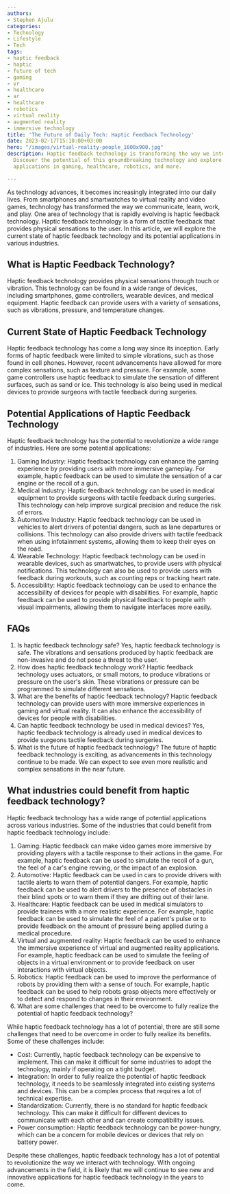 ```yaml
---
authors:
- Stephen Ajulu
categories:
- Technology
- Lifestyle
- Tech
tags:
- haptic feedback
- haptic
- future of tech
- gaming
- vr
- healthcare
- ar
- healthcare
- robotics
- virtual reality
- augmented reality
- immersive technology
title: 'The Future of Daily Tech: Haptic Feedback Technology'
date: 2023-02-17T15:18:00+03:00
hero: "/images/virtual-reality-people_1600x900.jpg"
description: Haptic feedback technology is transforming the way we interact with technology.
  Discover the potential of this groundbreaking technology and explore its exciting
  applications in gaming, healthcare, robotics, and more.

---
```

As technology advances, it becomes increasingly integrated into our daily lives. From smartphones and smartwatches to virtual reality and video games, technology has transformed the way we communicate, learn, work, and play. One area of technology that is rapidly evolving is haptic feedback technology. Haptic feedback technology is a form of tactile feedback that provides physical sensations to the user. In this article, we will explore the current state of haptic feedback technology and its potential applications in various industries.

## What is Haptic Feedback Technology?

Haptic feedback technology provides physical sensations through touch or vibration. This technology can be found in a wide range of devices, including smartphones, game controllers, wearable devices, and medical equipment. Haptic feedback can provide users with a variety of sensations, such as vibrations, pressure, and temperature changes.

## Current State of Haptic Feedback Technology

Haptic feedback technology has come a long way since its inception. Early forms of haptic feedback were limited to simple vibrations, such as those found in cell phones. However, recent advancements have allowed for more complex sensations, such as texture and pressure. For example, some game controllers use haptic feedback to simulate the sensation of different surfaces, such as sand or ice. This technology is also being used in medical devices to provide surgeons with tactile feedback during surgeries.

## Potential Applications of Haptic Feedback Technology

Haptic feedback technology has the potential to revolutionize a wide range of industries. Here are some potential applications:

1. Gaming Industry: Haptic feedback technology can enhance the gaming experience by providing users with more immersive gameplay. For example, haptic feedback can be used to simulate the sensation of a car engine or the recoil of a gun.
2. Medical Industry: Haptic feedback technology can be used in medical equipment to provide surgeons with tactile feedback during surgeries. This technology can help improve surgical precision and reduce the risk of errors.
3. Automotive Industry: Haptic feedback technology can be used in vehicles to alert drivers of potential dangers, such as lane departures or collisions. This technology can also provide drivers with tactile feedback when using infotainment systems, allowing them to keep their eyes on the road.
4. Wearable Technology: Haptic feedback technology can be used in wearable devices, such as smartwatches, to provide users with physical notifications. This technology can also be used to provide users with feedback during workouts, such as counting reps or tracking heart rate.
5. Accessibility: Haptic feedback technology can be used to enhance the accessibility of devices for people with disabilities. For example, haptic feedback can be used to provide physical feedback to people with visual impairments, allowing them to navigate interfaces more easily.

## FAQs

1. Is haptic feedback technology safe? Yes, haptic feedback technology is safe. The vibrations and sensations produced by haptic feedback are non-invasive and do not pose a threat to the user.
2. How does haptic feedback technology work? Haptic feedback technology uses actuators, or small motors, to produce vibrations or pressure on the user's skin. These vibrations or pressure can be programmed to simulate different sensations.
3. What are the benefits of haptic feedback technology? Haptic feedback technology can provide users with more immersive experiences in gaming and virtual reality. It can also enhance the accessibility of devices for people with disabilities.
4. Can haptic feedback technology be used in medical devices? Yes, haptic feedback technology is already used in medical devices to provide surgeons tactile feedback during surgeries.
5. What is the future of haptic feedback technology? The future of haptic feedback technology is exciting, as advancements in this technology continue to be made. We can expect to see even more realistic and complex sensations in the near future.

## What industries could benefit from haptic feedback technology?

Haptic feedback technology has a wide range of potential applications across various industries. Some of the industries that could benefit from haptic feedback technology include:

1. Gaming: Haptic feedback can make video games more immersive by providing players with a tactile response to their actions in the game. For example, haptic feedback can be used to simulate the recoil of a gun, the feel of a car's engine revving, or the impact of an explosion.
2. Automotive: Haptic feedback can be used in cars to provide drivers with tactile alerts to warn them of potential dangers. For example, haptic feedback can be used to alert drivers to the presence of obstacles in their blind spots or to warn them if they are drifting out of their lane.
3. Healthcare: Haptic feedback can be used in medical simulators to provide trainees with a more realistic experience. For example, haptic feedback can be used to simulate the feel of a patient's pulse or to provide feedback on the amount of pressure being applied during a medical procedure.
4. Virtual and augmented reality: Haptic feedback can be used to enhance the immersive experience of virtual and augmented reality applications. For example, haptic feedback can be used to simulate the feeling of objects in a virtual environment or to provide feedback on user interactions with virtual objects.
5. Robotics: Haptic feedback can be used to improve the performance of robots by providing them with a sense of touch. For example, haptic feedback can be used to help robots grasp objects more effectively or to detect and respond to changes in their environment.
6. What are some challenges that need to be overcome to fully realize the potential of haptic feedback technology?

While haptic feedback technology has a lot of potential, there are still some challenges that need to be overcome in order to fully realize its benefits. Some of these challenges include:

* Cost: Currently, haptic feedback technology can be expensive to implement. This can make it difficult for some industries to adopt the technology, mainly if operating on a tight budget.
* Integration: In order to fully realize the potential of haptic feedback technology, it needs to be seamlessly integrated into existing systems and devices. This can be a complex process that requires a lot of technical expertise.
* Standardization: Currently, there is no standard for haptic feedback technology. This can make it difficult for different devices to communicate with each other and can create compatibility issues.
* Power consumption: Haptic feedback technology can be power-hungry, which can be a concern for mobile devices or devices that rely on battery power.

Despite these challenges, haptic feedback technology has a lot of potential to revolutionize the way we interact with technology. With ongoing advancements in the field, it is likely that we will continue to see new and innovative applications for haptic feedback technology in the years to come.